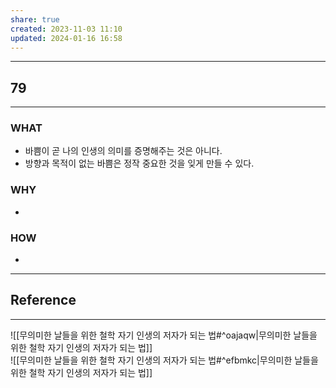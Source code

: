 ```yaml
---
share: true
created: 2023-11-03 11:10
updated: 2024-01-16 16:58
---
```


---
## 79
---
### WHAT
- 바쁨이 곧 나의 인생의 의미를 증명해주는 것은 아니다.
- 방향과 목적이 없는 바쁨은 정작 중요한 것을 잊게 만들 수 있다.
### WHY
- 
### HOW
- 
---



## Reference
---
![[무의미한 날들을 위한 철학  자기 인생의 저자가 되는 법#^oajaqw|무의미한 날들을 위한 철학  자기 인생의 저자가 되는 법]]  
![[무의미한 날들을 위한 철학  자기 인생의 저자가 되는 법#^efbmkc|무의미한 날들을 위한 철학  자기 인생의 저자가 되는 법]]
